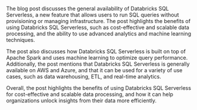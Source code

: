 
The blog post discusses the general availability of Databricks SQL Serverless, a new feature that allows users to run SQL queries without provisioning or managing infrastructure. The post highlights the benefits of using Databricks SQL Serverless, such as cost-effective and scalable data processing, and the ability to use advanced analytics and machine learning techniques.

The post also discusses how Databricks SQL Serverless is built on top of Apache Spark and uses machine learning to optimize query performance. Additionally, the post mentions that Databricks SQL Serverless is generally available on AWS and Azure, and that it can be used for a variety of use cases, such as data warehousing, ETL, and real-time analytics.

Overall, the post highlights the benefits of using Databricks SQL Serverless for cost-effective and scalable data processing, and how it can help organizations unlock insights from their data more efficiently.
